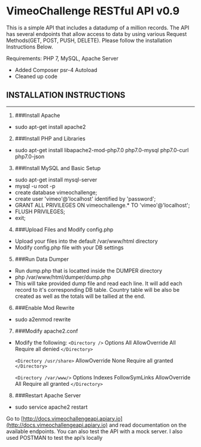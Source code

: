 # VimeoChallenge RESTful API v0.9
This is a simple API that includes a datadump of a million records. The API has several endpoints that allow access to data by using various Request Methods(GET, POST, PUSH, DELETE). 
Please follow the installation Instructions Below.

Requirements: PHP 7, MySQL, Apache Server

  * Added Composer psr-4 Autoload 
  * Cleaned up code

## INSTALLATION INSTRUCTIONS
------------------------------------------------------------------------------

1. ###Install Apache
  - sudo apt-get install apache2

2. ###Install PHP and Libraries
  - sudo apt-get install libapache2-mod-php7.0 php7.0-mysql php7.0-curl php7.0-json

3. ###Install MySQL and Basic Setup
  - sudo apt-get install mysql-server
  - mysql -u root -p
  - create database vimeochallenge;
  - create user 'vimeo'@'localhost' identified by 'password';
  - GRANT ALL PRIVILEGES ON vimeochallenge.* TO 'vimeo'@'localhost';
  - FLUSH PRIVILEGES;
  - exit;

4. ###Upload Files and Modify config.php
  - Upload your files into the default /var/www/html directory
  - Modify config.php file with your DB settings

5. ###Run Data Dumper
  - Run dump.php that is locatted inside the DUMPER directory
  - php /var/www/html/dumper/dump.php
  - This will take provided dump file and read each line.  It will add each record to it's corresponding DB table. Country table will be also be created as well as the totals will be tallied at the end.

6. ###Enable Mod Rewrite
  - sudo a2enmod rewrite

7. ###Modify apache2.conf
  - Modify the following: 
    `<Directory />` 
        Options All 
        AllowOverride All 
        Require all denied 
    `</Directory>` 
 
    `<Directory /usr/share>` 
        AllowOverride None 
        Require all granted 
    `</Directory>` 
 
    `<Directory /var/www/>` 
	   Options Indexes FollowSymLinks 
	   AllowOverride All 
	   Require all granted 
    `</Directory>`

8. ###Restart Apache Server
  - sudo service apache2 restart

Go to [http://docs.vimeochallengeapi.apiary.io](http://docs.vimeochallengeapi.apiary.io) and read documentation on the available endpoints.  You can also test the API with a mock server. I also used POSTMAN to test the api’s locally
